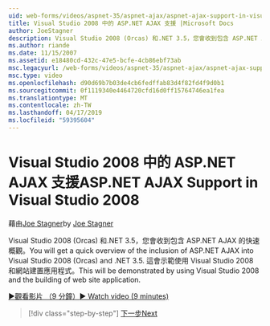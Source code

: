 ```yaml
---
uid: web-forms/videos/aspnet-35/aspnet-ajax/aspnet-ajax-support-in-visual-studio-2008
title: Visual Studio 2008 中的 ASP.NET AJAX 支援 |Microsoft Docs
author: JoeStagner
description: Visual Studio 2008 (Orcas) 和.NET 3.5，您會收到包含 ASP.NET AJAX 的快速概觀。 這會示範使用 Visual Studio...
ms.author: riande
ms.date: 11/15/2007
ms.assetid: e18480cd-432c-47e5-bcfe-4cb86ebf73ab
msc.legacyurl: /web-forms/videos/aspnet-35/aspnet-ajax/aspnet-ajax-support-in-visual-studio-2008
msc.type: video
ms.openlocfilehash: d90d69b7b03de4cb6fedffab83d4f82fd4f9d0b1
ms.sourcegitcommit: 0f1119340e4464720cfd16d0ff15764746ea1fea
ms.translationtype: MT
ms.contentlocale: zh-TW
ms.lasthandoff: 04/17/2019
ms.locfileid: "59395604"
---
```

# <a name="aspnet-ajax-support-in-visual-studio-2008"></a><span data-ttu-id="7c401-104">Visual Studio 2008 中的 ASP.NET AJAX 支援</span><span class="sxs-lookup"><span data-stu-id="7c401-104">ASP.NET AJAX Support in Visual Studio 2008</span></span>

<span data-ttu-id="7c401-105">藉由[Joe Stagner](https://github.com/JoeStagner)</span><span class="sxs-lookup"><span data-stu-id="7c401-105">by [Joe Stagner](https://github.com/JoeStagner)</span></span>

<span data-ttu-id="7c401-106">Visual Studio 2008 (Orcas) 和.NET 3.5，您會收到包含 ASP.NET AJAX 的快速概觀。</span><span class="sxs-lookup"><span data-stu-id="7c401-106">You will get a quick overview of the inclusion of ASP.NET AJAX into Visual Studio 2008 (Orcas) and .NET 3.5.</span></span> <span data-ttu-id="7c401-107">這會示範使用 Visual Studio 2008 和網站建置應用程式。</span><span class="sxs-lookup"><span data-stu-id="7c401-107">This will be demonstrated by using Visual Studio 2008 and the building of web site application.</span></span>

[<span data-ttu-id="7c401-108">&#9654;觀看影片 （9 分鐘）</span><span class="sxs-lookup"><span data-stu-id="7c401-108">&#9654; Watch video (9 minutes)</span></span>](https://channel9.msdn.com/Blogs/ASP-NET-Site-Videos/aspnet-ajax-support-in-visual-studio-2008)

> [!div class="step-by-step"]
> [<span data-ttu-id="7c401-109">下一步</span><span class="sxs-lookup"><span data-stu-id="7c401-109">Next</span></span>](adding-ajax-functionality-to-an-existing-aspnet-page.md)
